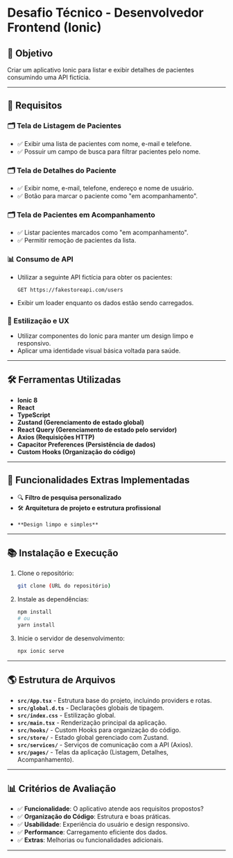# Desafio Técnico - Desenvolvedor Frontend (Ionic)

## 🌟 Objetivo

Criar um aplicativo Ionic para listar e exibir detalhes de pacientes consumindo uma API fictícia.

---

## 📄 Requisitos

### 🗂️ Tela de Listagem de Pacientes

- ✅ Exibir uma lista de pacientes com nome, e-mail e telefone.
- ✅ Possuir um campo de busca para filtrar pacientes pelo nome.

### 🗂️ Tela de Detalhes do Paciente 

- ✅ Exibir nome, e-mail, telefone, endereço e nome de usuário.
- ✅ Botão para marcar o paciente como "em acompanhamento".

### 🗂️ Tela de Pacientes em Acompanhamento

- ✅ Listar pacientes marcados como "em acompanhamento".
- ✅ Permitir remoção de pacientes da lista.

### 📊 Consumo de API

- Utilizar a seguinte API fictícia para obter os pacientes:
  ```http
  GET https://fakestoreapi.com/users
  ```
- Exibir um loader enquanto os dados estão sendo carregados.

### 🎨 Estilização e UX

- Utilizar componentes do Ionic para manter um design limpo e responsivo.
- Aplicar uma identidade visual básica voltada para saúde.

---

## 🛠️ Ferramentas Utilizadas

- **Ionic 8** 
- **React**
- **TypeScript**
- **Zustand (Gerenciamento de estado global)**
- **React Query (Gerenciamento de estado pelo servidor)**
- **Axios (Requisições HTTP)**
- **Capacitor Preferences (Persistência de dados)**
- **Custom Hooks (Organização do código)**

---

## 💪 Funcionalidades Extras Implementadas

- 🔍 **Filtro de pesquisa personalizado**
- 🛠️ **Arquitetura de projeto e estrutura profissional**
-     **Design limpo e simples**

---

## 📚 Instalação e Execução

1. Clone o repositório:
   ```sh
   git clone (URL do repositório)
   ```
2. Instale as dependências:
   ```sh
   npm install
   # ou
   yarn install
   ```
3. Inicie o servidor de desenvolvimento:
   ```sh
   npx ionic serve
   ```

---

## 🌎 Estrutura de Arquivos

- **`src/App.tsx`** - Estrutura base do projeto, incluindo providers e rotas.
- **`src/global.d.ts`** - Declarações globais de tipagem.
- **`src/index.css`** - Estilização global.
- **`src/main.tsx`** - Renderização principal da aplicação.
- **`src/hooks/`** - Custom Hooks para organização do código.
- **`src/store/`** - Estado global gerenciado com Zustand.
- **`src/services/`** - Serviços de comunicação com a API (Axios).
- **`src/pages/`** - Telas da aplicação (Listagem, Detalhes, Acompanhamento).

---

## 📊 Critérios de Avaliação

- ✅ **Funcionalidade**: O aplicativo atende aos requisitos propostos?
- ✅ **Organização do Código**: Estrutura e boas práticas.
- ✅ **Usabilidade**: Experiência do usuário e design responsivo.
- ✅ **Performance**: Carregamento eficiente dos dados.
- ✅ **Extras**: Melhorias ou funcionalidades adicionais.

---

